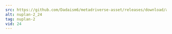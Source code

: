 ```yaml
---
src: https://github.com/Dadaism6/metadriverse-asset/releases/download/assetsv1.0.2/nuplan-2_24.mp4
alt: nuplan-2_24
tag: nuplan-2
vid: 24
---
```

